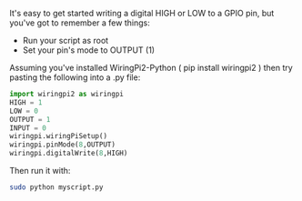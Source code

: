 It's easy to get started writing a digital HIGH or LOW to a GPIO pin, but you've got to remember a few things:

* Run your script as root
* Set your pin's mode to OUTPUT (1)

Assuming you've installed WiringPi2-Python ( pip install wiringpi2 ) then try pasting the following into a .py file:

```python
import wiringpi2 as wiringpi
HIGH = 1
LOW = 0
OUTPUT = 1
INPUT = 0
wiringpi.wiringPiSetup()
wiringpi.pinMode(8,OUTPUT)
wiringpi.digitalWrite(8,HIGH)
```

Then run it with:

```bash
sudo python myscript.py
```